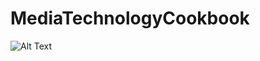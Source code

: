 # MediaTechnologyCookbook
![Alt Text](https://upload.wikimedia.org/wikipedia/commons/thumb/6/66/SMPTE_Color_Bars.svg/200px-SMPTE_Color_Bars.svg.png)
